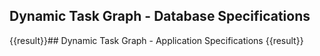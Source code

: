 ## Dynamic Task Graph - Database Specifications
{{result}}## Dynamic Task Graph - Application Specifications
{{result}}